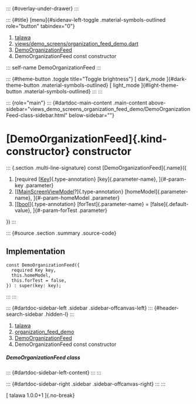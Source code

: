 ::: {#overlay-under-drawer}
:::

::: {#title}
[menu]{#sidenav-left-toggle .material-symbols-outlined role="button"
tabindex="0"}

1.  [talawa](../../index.html)
2.  [views/demo_screens/organization_feed_demo.dart](../../views_demo_screens_organization_feed_demo/)
3.  [DemoOrganizationFeed](../../views_demo_screens_organization_feed_demo/DemoOrganizationFeed-class.html)
4.  DemoOrganizationFeed const constructor

::: self-name
DemoOrganizationFeed
:::

::: {#theme-button .toggle title="Toggle brightness"}
[ dark_mode ]{#dark-theme-button .material-symbols-outlined} [
light_mode ]{#light-theme-button .material-symbols-outlined}
:::
:::

::: {role="main"}
::: {#dartdoc-main-content .main-content above-sidebar="views_demo_screens_organization_feed_demo/DemoOrganizationFeed-class-sidebar.html" below-sidebar=""}
<div>

# [DemoOrganizationFeed]{.kind-constructor} constructor

</div>

::: {.section .multi-line-signature}
const [DemoOrganizationFeed]{.name}({

1.  [required
    [[Key](https://api.flutter.dev/flutter/foundation/Key-class.html)]{.type-annotation}
    [key]{.parameter-name}, ]{#-param-key .parameter}
2.  [[[MainScreenViewModel](../../view_model_main_screen_view_model/MainScreenViewModel-class.html)?]{.type-annotation}
    [homeModel]{.parameter-name}, ]{#-param-homeModel .parameter}
3.  [[[bool](https://api.flutter.dev/flutter/dart-core/bool-class.html)]{.type-annotation}
    [forTest]{.parameter-name} = [false]{.default-value},
    ]{#-param-forTest .parameter}

})
:::

::: {#source .section .summary .source-code}
## Implementation

``` language-dart
const DemoOrganizationFeed({
  required Key key,
  this.homeModel,
  this.forTest = false,
}) : super(key: key);
```
:::
:::

::: {#dartdoc-sidebar-left .sidebar .sidebar-offcanvas-left}
::: {#header-search-sidebar .hidden-l}
:::

1.  [talawa](../../index.html)
2.  [organization_feed_demo](../../views_demo_screens_organization_feed_demo/)
3.  [DemoOrganizationFeed](../../views_demo_screens_organization_feed_demo/DemoOrganizationFeed-class.html)
4.  DemoOrganizationFeed const constructor

##### DemoOrganizationFeed class

::: {#dartdoc-sidebar-left-content}
:::
:::

::: {#dartdoc-sidebar-right .sidebar .sidebar-offcanvas-right}
:::
:::

[ talawa 1.0.0+1 ]{.no-break}
